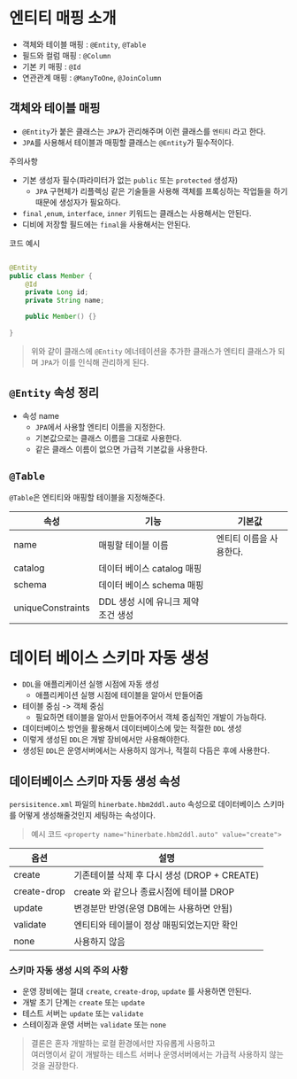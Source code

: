 # 엔티티 매핑 소개

* 객체와 테이블 매핑 : `@Entity`, `@Table`
* 필드와 컬럼 매핑 : `@Column`
* 기본 키 매핑 : `@Id`
* 연관관계 매핑 : `@ManyToOne`, `@JoinColumn`

## 객체와 테이블 매핑

* `@Entity`가 붙은 클래스는 `JPA`가 관리해주며 이런 클래스를 `엔티티` 라고 한다.
* `JPA`를 사용해서 테이블과 매핑할 클래스는 `@Entity`가 필수적이다.

주의사항

 * 기본 생성자 필수(파라미터가 없는 `public` 또는 `protected` 생성자)
   - `JPA` 구현체가  리플렉싱 같은 기술들을 사용해 객체를 프록싱하는 작업들을 하기때문에 생성자가 필요하다.
 * `final` ,`enum`, `interface`, `inner` 키워드는 클래스는 사용해서는 안된다. 
 * 디비에 저장할 필드에는 `final`을 사용해서는 안된다.

코드 예시

```java

@Entity
public class Member {
    @Id
    private Long id;
    private String name;

    public Member() {}
    
}

```

> 위와 같이 클래스에 `@Entity` 에너테이션을 추가한 클래스가 엔티티 클래스가 되며 `JPA`가 이를 인식해 관리하게 된다.

## `@Entity` 속성 정리

* 속성 name
  * `JPA`에서 사용할 엔티티 이름을 지정한다.
  * 기본값으로는 클래스 이름을 그대로 사용한다.
  * 같은 클래스 이름이 없으면 가급적 기본값을 사용한다.

## `@Table`

`@Table`은 엔티티와 매핑할 테이블을 지정해준다.

| 속성                | 기능                    | 기본값           |
|-------------------|-----------------------|---------------|
| name              | 매핑할 테이블 이름            | 엔티티 이름을 사용한다. |
| catalog           | 데이터 베이스 catalog 매핑    |               |
| schema            | 데이터 베이스 schema 매핑     |               |
| uniqueConstraints | DDL 생성 시에 유니크 제약 조건 생성 |               |

# 데이터 베이스 스키마 자동 생성

* `DDL`을 애플리케이션 실행 시점에 자동 생성
  - 애플리케이션 실행 시점에 테이블을 알아서 만들어줌
* 테이블 중심 -> 객체 중심
  - 필요하면 테이블을 알아서 만들어주어서 객체 중심적인 개발이 가능하다.
* 데이터베이스 방언을 활용해서 데이터베이스에 맞는 적절한 `DDL` 생성
* 이렇게 생성된 `DDL`은 개발 장비에서만 사용해야한다.
* 생성된 `DDL`은 운영서버에서는 사용하지 않거나, 적절히 다듬은 후에 사용한다.


## 데이터베이스 스키마 자동 생성 속성

`persisitence.xml` 파일의 
`hinerbate.hbm2ddl.auto` 속성으로 데이터베이스 스키마를 어떻게 생성해줄것인지 세팅하는 속성이다.
> 예시 코드 `<property name="hinerbate.hbm2ddl.auto" value="create">`

| 옵션          | 설명                               |
|-------------|----------------------------------|
| create      | 기존테이블 삭제 후 다시 생성 (DROP + CREATE) |
| create-drop | create 와 같으나 종료시점에 테이블 DROP      |
| update      | 변경분만 반영(운영 DB에는 사용하면 안됨)         |
| validate    | 엔티티와 테이블이 정상 매핑되었는지만 확인          |
| none        | 사용하지 않음                          |

### 스키마 자동 생성 시의 주의 사항
 * 운영 장비에는 절대 `create`, `create-drop`, `update` 를 사용하면 안된다.
 * 개발 초기 단계는 `create` 또는 `update`
 * 테스트 서버는 `update` 또는 `validate`
 * 스테이징과 운영 서버는 `validate` 또는 `none`

> 결론은 혼자 개발하는 로컬 환경에서만 자유롭게 사용하고   
> 여러명이서 같이 개발하는 테스트 서버나 운영서버에서는 가급적 사용하지 않는것을 권장한다.